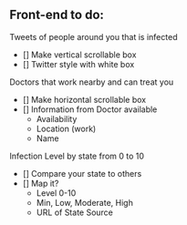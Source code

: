 ## Front-end to do:

Tweets of people around you that is infected
- [] Make vertical scrollable box
- [] Twitter style with white box

Doctors that work nearby and can treat you
- [] Make horizontal scrollable box
- [] Information from Doctor available
    - Availability
    - Location (work)
    - Name

Infection Level by state from 0 to 10
- [] Compare your state to others
- [] Map it?
    - Level 0-10
    - Min, Low, Moderate, High
    - URL of State Source
